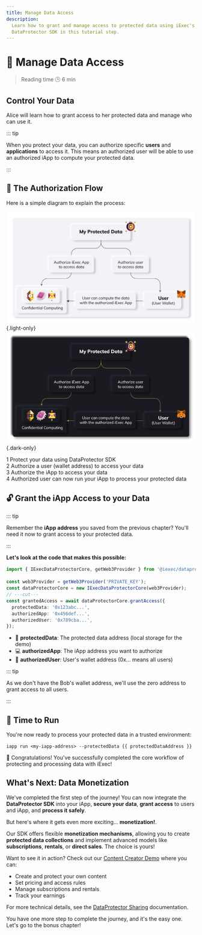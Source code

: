 ```yaml
---
title: Manage Data Access
description:
  Learn how to grant and manage access to protected data using iExec's
  DataProtector SDK in this tutorial step.
---
```


<script setup>
import GrantAccess from '@/modules/helloWorld/GrantAccess.vue';
import { useWalletConnection } from '@/hooks/useWalletConnection.vue';
import Banner from '../../components/Banner.vue'
import Container from '../../components/Container.vue'

const { protectedDataAddress } = useWalletConnection();
</script>

# 🔑 Manage Data Access

> Reading time 🕒 6 min

<Banner>
  <h2 class="text-2xl font-bold mt-0 border-none!">Control Your Data</h2>
  <p>Alice will learn how to grant access to her protected data and manage who can use it.</p>
</Banner>

::: tip <i></i>

When you protect your data, you can authorize specific <strong>users</strong>
and <strong>applications</strong> to access it. This means an authorized user
will be able to use an authorized iApp to compute your protected data.

:::

## 🔐 The Authorization Flow

Here is a simple diagram to explain the process:

![alt](/assets/hello-world/process_light.png){.light-only}
![alt](/assets/hello-world/process_dark.png){.dark-only}

<div class="flex flex-col gap-2.5 my-6">
  <div class="flex items-center gap-3">
    <span class="bg-gray-950 text-sm text-white w-6 h-6 rounded-full flex items-center justify-center font-medium">1</span>
    <span>Protect your data using DataProtector SDK</span>
  </div>
  <div class="flex items-center gap-3">
    <span class="bg-gray-950 text-sm text-white w-6 h-6 rounded-full flex items-center justify-center font-medium">2</span>
    <span>Authorize a user (wallet address) to access your data</span>
  </div>
  <div class="flex items-center gap-3">
    <span class="bg-gray-950 text-sm text-white w-6 h-6 rounded-full flex items-center justify-center font-medium">3</span>
    <span>Authorize the iApp to access your data</span>
  </div>
  <div class="flex items-center gap-3">
    <span class="bg-gray-950 text-sm text-white w-6 h-6 rounded-full flex items-center justify-center font-medium">4</span>
    <span>Authorized user can now run your iApp to process your protected data</span>
  </div>
</div>

## 🔓 Grant the iApp Access to your Data

::: tip <i></i>

Remember the <strong>iApp address</strong> you saved from the previous chapter?
You'll need it now to grant access to your protected data.

:::

<GrantAccess />

**Let's look at the code that makes this possible:**

```ts twoslash
import { IExecDataProtectorCore, getWeb3Provider } from '@iexec/dataprotector';

const web3Provider = getWeb3Provider('PRIVATE_KEY');
const dataProtectorCore = new IExecDataProtectorCore(web3Provider);
// ---cut---
const grantedAccess = await dataProtectorCore.grantAccess({
  protectedData: '0x123abc...',
  authorizedApp: '0x456def...',
  authorizedUser: '0x789cba...',
});
```

- 📄 **protectedData**: The protected data address (local storage for the demo)
- 💻 **authorizedApp**: The iApp address you want to authorize
- 👤 **authorizedUser**: User's wallet address (0x... means all users)

::: tip <i></i>

As we don't have the Bob's wallet address, we'll use the zero address to grant
access to all users.

:::

## 🏃 Time to Run

You're now ready to process your protected data in a trusted environment:

```sh-vue
iapp run <my-iapp-address> --protectedData {{ protectedDataAddress }}
```

<Container variant="success">

🎉 Congratulations! You've successfully completed the core workflow of
protecting and processing data with iExec!

</Container>

## What's Next: Data Monetization

We've completed the first step of the journey! You can now integrate the
**DataProtector SDK** into your iApp, **secure your data**, **grant access** to
users and iApp, and **process it safely**.

But here's where it gets even more exciting... **monetization!**.

Our SDK offers flexible **monetization mechanisms**, allowing you to create
**protected data collections** and implement advanced models like
**subscriptions**, **rentals**, or **direct sales**. The choice is yours!

Want to see it in action? Check out our
[Content Creator Demo](https://demo.iex.ec/content-creator/) where you can:

- Create and protect your own content
- Set pricing and access rules
- Manage subscriptions and rentals
- Track your earnings

For more technical details, see the
[DataProtector Sharing](/references/dataProtector/dataProtectorSharing)
documentation.

<Container variant="success">

You have one more step to complete the journey, and it's the easy one. Let's go
to the bonus chapter!

</Container>
